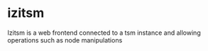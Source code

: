 # izitsm
Izitsm is a web frontend connected to a tsm instance and allowing operations such as node manipulations
